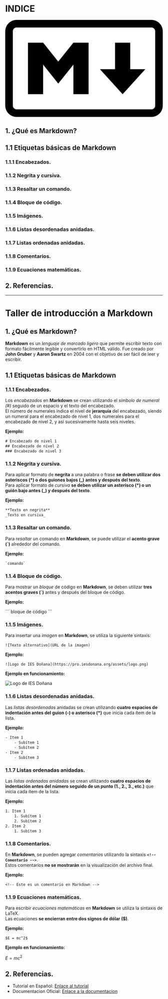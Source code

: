 # INDICE

![Logo Markdown](/imagenes/logo.png)

## 1. ¿Qué es Markdown?
## 1.1 Etiquetas básicas de Markdown
### 1.1.1 Encabezados.
### 1.1.2 Negrita y cursiva.
### 1.1.3 Resaltar un comando.
### 1.1.4 Bloque de código.
### 1.1.5 Imágenes.
### 1.1.6 Listas desordenadas anidadas.
### 1.1.7 Listas ordenadas anidadas.
### 1.1.8 Comentarios.
### 1.1.9 Ecuaciones matemáticas.
## 2. Referencias.
---

# Taller de introducción a Markdown

## 1. ¿Qué es Markdown?  

**Markdown** es un _lenguaje de marcado ligero_ que permite escribir texto con formato fácilmente legible y convertirlo en HTML válido. Fue creado por **John Gruber** y **Aaron Swartz** en 2004 con el objetivo de ser fácil de leer y escribir.  

## 1.1 Etiquetas básicas de Markdown  


### 1.1.1 Encabezados.

Los _encabezados_ en **Markdown** se crean utilizando el _símbolo de numeral (#)_ seguido de un espacio y el texto del encabezado.  
El número de numerales indica el nivel de **jerarquía** del encabezado, siendo un numeral para el encabezado de nivel 1, dos numerales para el encabezado de nivel 2, y así sucesivamente hasta seis niveles.

**Ejemplo:**

```
# Encabezado de nivel 1
## Encabezado de nivel 2
### Encabezado de nivel 3
```

### 1.1.2 Negrita y cursiva.

Para aplicar formato de **negrita** a una palabra o frase **se deben utilizar dos asteriscos (*) o dos guiones bajos (_) antes y después del texto**.  
Para aplicar formato de _cursiva_ **se deben utilizar un asterisco (*) o un guión bajo antes (_) y después del texto**.

**Ejemplo:**

```
**Texto en negrita**
_Texto en cursiva_
```

### 1.1.3 Resaltar un comando.

Para _resaltar_ un comando en **Markdown**, se puede utilizar el **acento grave (`)** alrededor del comando.

**Ejemplo:**

```
`comando`
```

### 1.1.4 Bloque de código.

Para mostrar un _bloque_ de código en **Markdown**, se deben utilizar **tres acentos graves (`)** antes y después del bloque de código.

**Ejemplo:**

\```
bloque de código
\```

### 1.1.5 Imágenes.

Para insertar una _imagen_ en **Markdown**, se utiliza la siguiente sintaxis:

```
![Texto alternativo](URL de la imagen)
```

**Ejemplo:**

```
![Logo de IES Doñana](https://pro.iesdonana.org/assets/logo.png)
```
**Ejemplo en funcionamiento:**  

![Logo de IES Doñana](https://pro.iesdonana.org/assets/logo.png)

### 1.1.6 Listas desordenadas anidadas.

Las _listas desordenadas_ anidadas se crean utilizando **cuatro espacios de indentación antes del guion (-) o asterisco (*)** que inicia cada ítem de la lista.

**Ejemplo:**

```
- Item 1
    - Subítem 1
    - Subítem 2
- Item 2
    - Subítem 3
```

### 1.1.7 Listas ordenadas anidadas.

Las _listas ordenadas anidadas_ se crean utilizando **cuatro espacios de indentación antes del número seguido de un punto (1., 2., 3., etc.)** que inicia cada ítem de la lista.

**Ejemplo:**

```
1. Item 1
    1. Subítem 1
    2. Subítem 2
2. Item 2
    1. Subítem 3
```

### 1.1.8 Comentarios.

En **Markdown**, se pueden agregar _comentarios_ utilizando la sintaxis **`<!-- Comentario -->`**.  
Estos comentarios **no se mostrarán** en la visualización del archivo final.

**Ejemplo:**

```
<!-- Este es un comentario en Markdown -->
```

### 1.1.9 Ecuaciones matemáticas.

Para escribir _ecuaciones matemáticas_ en **Markdown** se utiliza la sintaxis de LaTeX.  
Las ecuaciones **se encierran entre dos signos de dólar ($)**.

**Ejemplo:**

```
$E = mc^2$
```
**Ejemplo en funcionamiento:**  

$E = mc^2$  


## 2. Referencias.

- Tutorial en Español: [Enlace al tutorial](https://markdown.es/)
- Documentacion Oficial: [Enlace a la documentacion](https://www.markdownguide.org/getting-started/)
